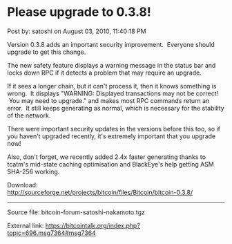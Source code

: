 # Please upgrade to 0.3.8!

Post by: satoshi on August 03, 2010, 11:40:18 PM

Version 0.3.8 adds an important security improvement. &nbsp;Everyone should upgrade to get this change.

The new safety feature displays a warning message in the status bar and locks down RPC if it detects a problem that may require an upgrade.

If it sees a longer chain, but it can't process it, then it knows something is wrong. &nbsp;It displays "WARNING: Displayed transactions may not be correct! &nbsp;You may need to upgrade." and makes most RPC commands return an error. &nbsp;It still keeps generating as normal, which is necessary for the stability of the network.

There were important security updates in the versions before this too, so if you haven't upgraded recently, it's extremely important that you upgrade now!

Also, don't forget, we recently added 2.4x faster generating thanks to tcatm's mid-state caching optimisation and BlackEye's help getting ASM SHA-256 working.

Download:<br>
http://sourceforge.net/projects/bitcoin/files/Bitcoin/bitcoin-0.3.8/

---

Source file: bitcoin-forum-satoshi-nakamoto.tgz

External link: https://bitcointalk.org/index.php?topic=696.msg7364#msg7364
